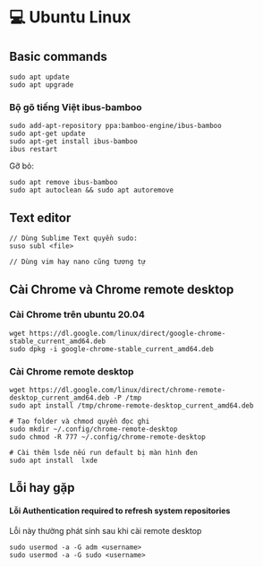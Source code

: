 # 💻 Ubuntu Linux

## Basic commands

```
sudo apt update 
sudo apt upgrade
```

### Bộ gõ tiếng Việt ibus-bamboo

```
sudo add-apt-repository ppa:bamboo-engine/ibus-bamboo
sudo apt-get update
sudo apt-get install ibus-bamboo
ibus restart
```

Gỡ bỏ:

```
sudo apt remove ibus-bamboo
sudo apt autoclean && sudo apt autoremove
```

## Text editor

```
// Dùng Sublime Text quyền sudo: 
suso subl <file>

// Dùng vim hay nano cũng tương tự
```

## Cài Chrome và Chrome remote desktop

### Cài Chrome trên ubuntu 20.04

```
wget https://dl.google.com/linux/direct/google-chrome-stable_current_amd64.deb
sudo dpkg -i google-chrome-stable_current_amd64.deb
```

### Cài Chrome remote desktop

```
wget https://dl.google.com/linux/direct/chrome-remote-desktop_current_amd64.deb -P /tmp
sudo apt install /tmp/chrome-remote-desktop_current_amd64.deb

# Tạo folder và chmod quyền đọc ghi
sudo mkdir ~/.config/chrome-remote-desktop
sudo chmod -R 777 ~/.config/chrome-remote-desktop

# Cài thêm lsde nếu run default bị màn hình đen 
sudo apt install  lxde
```



## Lỗi hay gặp

#### Lỗi Authentication required to refresh system repositories

Lỗi này thường phát sinh sau khi cài remote desktop

```
sudo usermod -a -G adm <username>
sudo usermod -a -G sudo <username>
```


